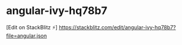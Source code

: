 # angular-ivy-hq78b7

[Edit on StackBlitz ⚡️] https://stackblitz.com/edit/angular-ivy-hq78b7?file=angular.json
